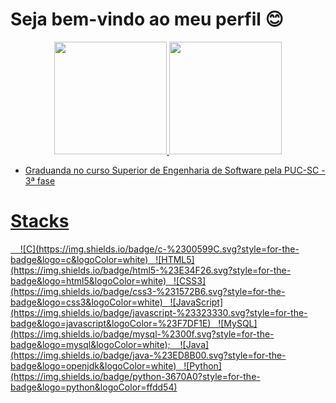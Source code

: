# Seja bem-vindo ao meu perfil 😊

<div align="center">
<a href="https://github.com/vllyxw">
<img height="180em" src="https://github-readme-stats.vercel.app/api?username=vllyxw&theme=midnight-purple&show_icons=true"/>
<img height="180em" src="https://github-readme-stats.vercel.app/api/top-langs/?username=vllyxw&theme=midnight-purple&layout=compact"/>
</div>



* Graduanda no curso Superior de Engenharia de Software pela PUC-SC - 3ª fase

<h1>Stacks</h1>
&nbsp;&nbsp;&nbsp;&nbsp;![C](https://img.shields.io/badge/c-%2300599C.svg?style=for-the-badge&logo=c&logoColor=white)&nbsp;&nbsp;&nbsp;![HTML5](https://img.shields.io/badge/html5-%23E34F26.svg?style=for-the-badge&logo=html5&logoColor=white)&nbsp;&nbsp;&nbsp;![CSS3](https://img.shields.io/badge/css3-%231572B6.svg?style=for-the-badge&logo=css3&logoColor=white)&nbsp;&nbsp;&nbsp;![JavaScript](https://img.shields.io/badge/javascript-%23323330.svg?style=for-the-badge&logo=javascript&logoColor=%23F7DF1E)&nbsp;&nbsp;&nbsp;![MySQL](https://img.shields.io/badge/mysql-%2300f.svg?style=for-the-badge&logo=mysql&logoColor=white);&nbsp;&nbsp;&nbsp;&nbsp;![Java](https://img.shields.io/badge/java-%23ED8B00.svg?style=for-the-badge&logo=openjdk&logoColor=white)&nbsp;&nbsp;&nbsp;![Python](https://img.shields.io/badge/python-3670A0?style=for-the-badge&logo=python&logoColor=ffdd54)


 
